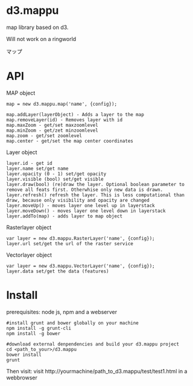 d3.mappu
========

map library based on d3. 

Will not work on a ringworld

マップ


API
===

MAP object
```
map = new d3.mappu.map('name', {config});

map.addLayer(layerObject) - Adds a layer to the map
map.removeLayer(id) - Removes layer with id 
map.maxZoom - get/set maxzoomlevel
map.minZoom - get/zet minzoomlevel
map.zoom - get/set zoomlevel
map.center - get/set the map center coordinates
```
Layer object
```
layer.id - get id
layer.name set/get name
layer.opacity (0 - 1) set/get opacity
layer.visible (bool) set/get visible
layer.draw(bool) (re)draw the layer. Optional boolean parameter to remove all feats first. Otherwhise only new data is drawn.
layer.refresh() refresh the layer. This is less computational than draw, because only visibility and opacity are changed
layer.moveUp() - moves layer one level up in layerstack
layer.moveDown() - moves layer one level down in layerstack
layer.addTo(map) - adds layer to map object
```
Rasterlayer object
```
var layer = new d3.mappu.RasterLayer('name', {config});
layer.url set/get the url of the raster service
```
Vectorlayer object
```
var layer = new d3.mappu.VectorLayer('name', {config});
layer.data set/get the data (features)
```

Install
===
prerequisites: node js, npm and a webserver

```
#install grunt and bower globally on your machine
npm install -g grunt-cli
npm install -g bower

#download external denpendencies and build your d3.mappu project
cd <path_to_your>/d3.mappu
bower install
grunt 
```

Then visit:
visit http://yourmachine/path_to_d3.mappu/test/test1.html
in a webbrowser 
